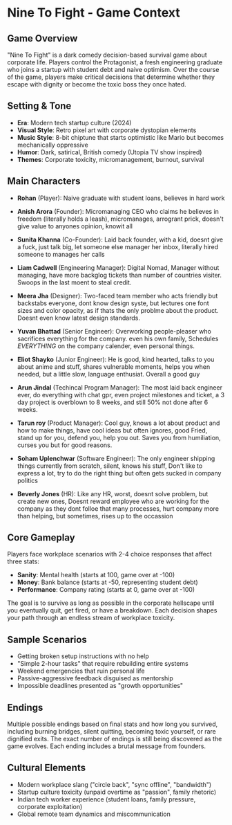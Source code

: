 # Nine To Fight - Game Context

## Game Overview

"Nine To Fight" is a dark comedy decision-based survival game about corporate life. Players control the Protagonist, a fresh engineering graduate who joins a startup with student debt and naive optimism. Over the course of the game, players make critical decisions that determine whether they escape with dignity or become the toxic boss they once hated.

## Setting & Tone

- **Era**: Modern tech startup culture (2024)
- **Visual Style**: Retro pixel art with corporate dystopian elements
- **Music Style**: 8-bit chiptune that starts optimistic like Mario but becomes mechanically oppressive
- **Humor**: Dark, satirical, British comedy (Utopia TV show inspired)
- **Themes**: Corporate toxicity, micromanagement, burnout, survival

## Main Characters

- **Rohan** (Player): Naive graduate with student loans, believes in hard work

- **Anish Arora** (Founder): Micromanaging CEO who claims he believes in freedom (literally holds a leash), micromanages, arrogrant prick, doesn't give value to anyones opinion, knowit all

- **Sunita Khanna** (Co-Founder): Laid back founder, with a kid, doesnt give a fuck, just talk big, let someone else manager her inbox, literally hired someone to manages her calls

- **Liam Cadwell** (Engineering Manager): Digital Nomad, Manager without managing, have more backglog tickets than number of countries visiter. Swoops in the last moent to steal credit.

- **Meera Jha** (Designer): Two-faced team member who acts friendly but backstabs everyone, dont know design syste, but lectures one font sizes and color opacity, as if thats the only problme about the product. Doesnt even know latest design standards.

- **Yuvan Bhattad** (Senior Engineer): Overworking people-pleaser who sacrifices everything for the company. even his own family, Schedules _EVERYTHING_ on the company calender, even personal things.

- **Eliot Shayko** (Junior Engineer): He is good, kind hearted, talks to you about anime and stuff, shares vulnerable moments, helps you when needed, but a little slow, language enthusiat. Overall a good guy

- **Arun Jindal** (Techincal Program Manager): The most laid back engineer ever, do everything with chat gpr, even project milestones and ticket, a 3 day project is overblown to 8 weeks, and still 50% not done after 6 weeks.

- **Tarun roy** (Product Manager): Cool guy, knows a lot about product and how to make things, have cool ideas but often ignores, good Fried, stand up for you, defend you, help you out. Saves you from humiliation, curses you but for good reasons.

- **Soham Uplenchwar** (Software Engineer): The only engineer shipping things currently from scratch, silent, knows his stuff, Don't like to express a lot, try to do the right thing but often gets sucked in company politics

- **Beverly Jones** (HR): Like any HR, worst, doesnt solve problem, but create new ones, Doesnt reward employee who are working for the company as they dont folloe that many processes, hurt company more than helping, but sometimes, rises up to the occassion

## Core Gameplay

Players face workplace scenarios with 2-4 choice responses that affect three stats:

- **Sanity**: Mental health (starts at 100, game over at -100)
- **Money**: Bank balance (starts at -50, representing student debt)
- **Performance**: Company rating (starts at 0, game over at -100)

The goal is to survive as long as possible in the corporate hellscape until you eventually quit, get fired, or have a breakdown. Each decision shapes your path through an endless stream of workplace toxicity.

## Sample Scenarios

- Getting broken setup instructions with no help
- "Simple 2-hour tasks" that require rebuilding entire systems
- Weekend emergencies that ruin personal life
- Passive-aggressive feedback disguised as mentorship
- Impossible deadlines presented as "growth opportunities"

## Endings

Multiple possible endings based on final stats and how long you survived, including burning bridges, silent quitting, becoming toxic yourself, or rare dignified exits. The exact number of endings is still being discovered as the game evolves. Each ending includes a brutal message from founders.

## Cultural Elements

- Modern workplace slang ("circle back", "sync offline", "bandwidth")
- Startup culture toxicity (unpaid overtime as "passion", family rhetoric)
- Indian tech worker experience (student loans, family pressure, corporate exploitation)
- Global remote team dynamics and miscommunication
